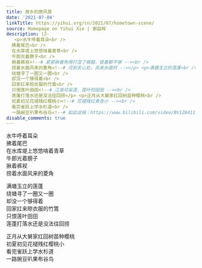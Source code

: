 ```yaml
---
title: 故乡的原风景
date: '2021-07-04'
linkTitle: https://yihui.org/cn/2021/07/hometown-scene/
source: Homepage on Yihui Xie | 谢益辉
description: |2-
   <p>水牛呼着耳朵<br />
  拂着尾巴<br />
  在水库堤上悠悠啃着青草<br />
  牛郎光着膀子<br />
  揪着裤衩<!--# 紧紧揪着免得打湿了裤腿，提着都不够 --><br />
  捞着水面风来的菱角<!--# 月到天心处，风来水面时 --></p> <p>满塘玉立的莲蓬<br />
  绕塘寻了一圈又一圈<br />
  却没一个够得着<br />
  回家扛来晾衣服的竹篙<br />
  只恨莲叶田田<!--# 江南可采莲，莲叶何田田 --><br />
  莲蓬打落水还是没法往回捞</p> <p>正月从大舅家扛回树苗种樱桃<br />
  初夏初见花褪残红樱桃小<!--# 花褪残红青杏小 --><br />
  看完雀跃上学水杉道<br />
  一路豌豆叭果布谷鸟<!--# 如此这般：https://www.bilibili.com/video/BV1ZA411g7tU --><br ...
disable_comments: true
---
```

 <p>水牛呼着耳朵<br />
拂着尾巴<br />
在水库堤上悠悠啃着青草<br />
牛郎光着膀子<br />
揪着裤衩<!--# 紧紧揪着免得打湿了裤腿，提着都不够 --><br />
捞着水面风来的菱角<!--# 月到天心处，风来水面时 --></p> <p>满塘玉立的莲蓬<br />
绕塘寻了一圈又一圈<br />
却没一个够得着<br />
回家扛来晾衣服的竹篙<br />
只恨莲叶田田<!--# 江南可采莲，莲叶何田田 --><br />
莲蓬打落水还是没法往回捞</p> <p>正月从大舅家扛回树苗种樱桃<br />
初夏初见花褪残红樱桃小<!--# 花褪残红青杏小 --><br />
看完雀跃上学水杉道<br />
一路豌豆叭果布谷鸟<!--# 如此这般：https://www.bilibili.com/video/BV1ZA411g7tU --><br ...